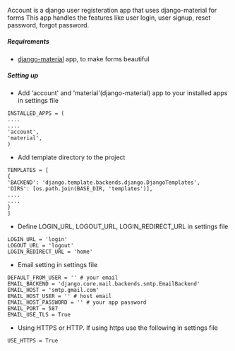 Account is a django user registeration app that uses django-material for forms
This app handles the features like user login, user signup, reset password, forgot password.

##### Requirements 
* [django-material](https://github.com/viewflow/django-material) app, to make forms beautiful


##### Setting up
* Add 'account' and 'material'(django-material) app to your installed apps in settings file
```
INSTALLED_APPS = (
....
....
'account',
'material',
)
```
* Add template directory to the project
```
TEMPLATES = [
{
'BACKEND': 'django.template.backends.django.DjangoTemplates',
'DIRS': [os.path.join(BASE_DIR, 'templates')],
....
....
}
]
```
* Define LOGIN_URL, LOGOUT_URL, LOGIN_REDIRECT_URL in settings file
```
LOGIN_URL = 'login'
LOGOUT_URL = 'logout'
LOGIN_REDIRECT_URL = 'home'
```
* Email setting in settings file
```
DEFAULT_FROM_USER = '' # your email
EMAIL_BACKEND = 'django.core.mail.backends.smtp.EmailBackend'
EMAIL_HOST = 'smtp.gmail.com'
EMAIL_HOST_USER = '' # host email
EMAIL_HOST_PASSWORD = '' # your app password
EMAIL_PORT = 587
EMAIL_USE_TLS = True
```
* Using HTTPS or HTTP. If using https use the following in settings file
```
USE_HTTPS = True
```


